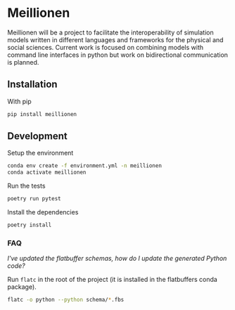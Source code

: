 # Meillionen

Meillionen will be a project to facilitate the interoperability of simulation models written in different languages and frameworks for the physical and social sciences. Current work is focused on combining models with command line interfaces in python but work on bidirectional communication is planned.

## Installation

With pip

```bash
pip install meillionen
```

## Development

Setup the environment

```bash
conda env create -f environment.yml -n meillionen
conda activate meillionen
```

Run the tests

```bash
poetry run pytest
```

Install the dependencies

```bash
poetry install
```

### FAQ

*I've updated the flatbuffer schemas, how do I update the generated Python code?*

Run `flatc` in the root of the project (it is installed in the flatbuffers conda package).

```bash
flatc -o python --python schema/*.fbs
```
